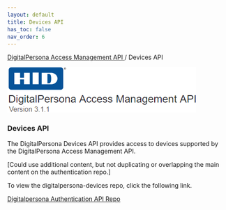```yaml
---
layout: default
title: Devices API
has_toc: false
nav_order: 6  
---
```


[DigitalPersona Access Management API ](https://lenhodgeman.github.io/digitalpersona-access-management-api/)/ Devices API  

![](assets/HID-logo.png)  

### Devices API  

The DigitalPersona Devices API provides access to devices supported by the DigitalPersona Access Management API.

[Could use additional content, but not duplicating or overlapping the main content on the authentication repo.]

To view the digitalpersona-devices repo, click the following link.

[Digitalpersona Authentication API Repo](https://lenhodgeman.github.io/digitalpersona-devices/)
